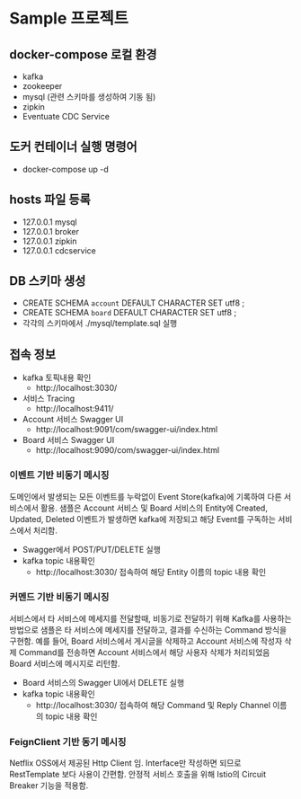 # Sample 프로젝트

## docker-compose 로컬 환경
- kafka
- zookeeper
- mysql (관련 스키마를 생성하여 기동 됨)
- zipkin
- Eventuate CDC Service

## 도커 컨테이너 실행 명령어
- docker-compose up -d

## hosts 파일 등록
- 127.0.0.1       mysql
- 127.0.0.1       broker
- 127.0.0.1       zipkin
- 127.0.0.1       cdcservice

## DB 스키마 생성
- CREATE SCHEMA `account` DEFAULT CHARACTER SET utf8 ;
- CREATE SCHEMA `board` DEFAULT CHARACTER SET utf8 ;
- 각각의 스키마에서 ./mysql/template.sql 실행

## 접속 정보
- kafka 토픽내용 확인
  - http://localhost:3030/
- 서비스 Tracing
  - http://localhost:9411/
- Account 서비스 Swagger UI
  - http://localhost:9091/com/swagger-ui/index.html
- Board 서비스 Swagger UI
  - http://localhost:9090/com/swagger-ui/index.html

### 이벤트 기반 비동기 메시징
도메인에서 발생되는 모든 이벤트를 누락없이 Event Store(kafka)에 기록하여 다른 서비스에서 활용.
샘플은 Account 서비스 및 Board 서비스의 Entity에 Created, Updated, Deleted 이벤트가 발생하면
kafka에 저장되고 해당 Event를 구독하는 서비스에서 처리함.
- Swagger에서 POST/PUT/DELETE 실행
- kafka topic 내용확인
  - http://localhost:3030/ 접속하여 해당 Entity 이름의 topic 내용 확인
 
### 커멘드 기반 비동기 메시징
서비스에서 타 서비스에 메세지를 전달할때, 비동기로 전달하기 위해 Kafka를 사용하는 방법으로
샘플은 타 서비스에 메세지를 전달하고, 결과를 수신하는 Command 방식을 구현함.
예를 들어, Board 서비스에서 게시글을 삭제하고 Account 서비스에 작성자 삭제 Command를 전송하면
Account 서비스에서 해당 사용자 삭제가 처리되었음 Board 서비스에 메시지로 리턴함.
- Board 서비스의 Swagger UI에서 DELETE 실행
- kafka topic 내용확인
  - http://localhost:3030/ 접속하여 해당 Command 및 Reply Channel 이름의 topic 내용 확인

### FeignClient 기반 동기 메시징
Netflix OSS에서 제공된 Http Client 임. Interface만 작성하면 되므로 RestTemplate 보다 사용이 간편함.
안정적 서비스 호출을 위해 Istio의 Circuit Breaker 기능을 적용함.
